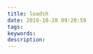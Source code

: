 ```yaml
---
title: loadsh
date: 2019-10-28 09:20:59
tags:
keywords:
description:
---
```


<script src="https://cdn.jsdelivr.net/npm/live2d-widget@3.0.4/lib/L2Dwidget.min.js"></script>
<script type="text/javascript">
L2Dwidget.init();
</script>
